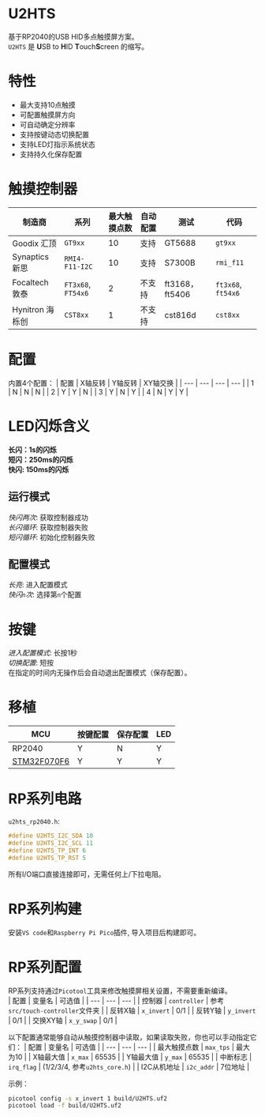 # U2HTS
基于RP2040的USB HID多点触摸屏方案。  
`U2HTS` 是 **U**SB to **H**ID **T**ouch**S**creen 的缩写。  

# 特性
- 最大支持10点触摸
- 可配置触摸屏方向
- 可自动确定分辨率
- 支持按键动态切换配置
- 支持LED灯指示系统状态
- 支持持久化保存配置

# 触摸控制器
| 制造商 | 系列 | 最大触摸点数 | 自动配置 | 测试 | 代码 |
| --- | --- | --- | --- | --- | --- |
| Goodix 汇顶 | `GT9xx` | 10 | 支持 | GT5688 | `gt9xx` |
| Synaptics 新思 | `RMI4-F11-I2C` | 10 | 支持 | S7300B | `rmi_f11` |
| Focaltech 敦泰 | `FT3x68`, `FT54x6` | 2 | 不支持 | ft3168，ft5406 | `ft3x68`, `ft54x6` |
| Hynitron 海栎创 | `CST8xx` | 1 | 不支持 | cst816d | `cst8xx` |

# 配置
内置4个配置：
| 配置 | X轴反转 | Y轴反转 | XY轴交换 |
| --- | --- | --- | --- |
| 1 | N | N | N |
| 2 | Y | Y | N |
| 3 | Y | N | Y |
| 4 | N | Y | Y |

# LED闪烁含义
**长闪：1s的闪烁**  
**短闪：250ms的闪烁**  
**快闪: 150ms的闪烁**  
## 运行模式
*快闪两次*: 获取控制器成功  
*长闪循环*: 获取控制器失败  
*短闪循环*: 初始化控制器失败  

## 配置模式
*长亮*: 进入配置模式  
*快闪`n`次*: 选择第`n`个配置  

# 按键
*进入配置模式*: 长按1秒  
*切换配置*: 短按  
在指定的时间内无操作后会自动退出配置模式（保存配置）。

# 移植
| MCU | 按键配置 | 保存配置 | LED | 
| --- | --- | --- | --- |
| RP2040 | Y | N | Y |
| [STM32F070F6](https://github.com/CNflysky/U2HTS_F070F6) | Y | Y | Y |

# RP系列电路
`u2hts_rp2040.h`: 
```c
#define U2HTS_I2C_SDA 10
#define U2HTS_I2C_SCL 11
#define U2HTS_TP_INT 6
#define U2HTS_TP_RST 5
```
所有I/O端口直接连接即可，无需任何上/下拉电阻。  

# RP系列构建
安装`VS code`和`Raspberry Pi Pico`插件, 导入项目后构建即可。

# RP系列配置
RP系列支持通过`Picotool`工具来修改触摸屏相关设置，不需要重新编译。  
| 配置 | 变量名 | 可选值 |
| --- | --- | --- |
| 控制器 | `controller` | 参考`src/touch-controller`文件夹 |
| 反转X轴 | `x_invert` | 0/1 |
| 反转Y轴 | `y_invert` | 0/1 |
| 交换XY轴 | `x_y_swap` | 0/1 |

以下配置通常能够自动从触摸控制器中读取，如果读取失败，你也可以手动指定它们：
| 配置 | 变量名 | 可选值 |
| --- | --- | --- |
| 最大触摸点数 | `max_tps` | 最大为10 |
| X轴最大值 | `x_max` | 65535 |
| Y轴最大值 | `y_max` | 65535 |
| 中断标志 | `irq_flag` | (1/2/3/4, 参考`u2hts_core.h`) |
| I2C从机地址 | `i2c_addr` | 7位地址 |

示例：
```bash
picotool config -s x_invert 1 build/U2HTS.uf2
picotool load -f build/U2HTS.uf2
```